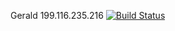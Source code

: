 Gerald
199.116.235.216
[![Build Status](https://travis-ci.com/cmput401-fall2018/web-app-ci-cd-with-travis-ci-manweile.svg?branch=master)](https://travis-ci.com/cmput401-fall2018/web-app-ci-cd-with-travis-ci-manweile)
